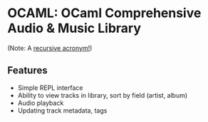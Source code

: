 # OCAML: OCaml Comprehensive Audio & Music Library
(Note: A [recursive acronym!](https://en.wikipedia.org/wiki/Recursive_acronym))
## Features
- Simple REPL interface
- Ability to view tracks in library, sort by field (artist, album)
- Audio playback
- Updating track metadata, tags